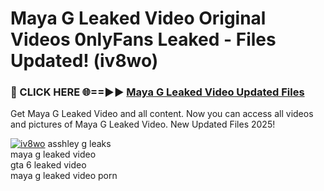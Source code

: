 # Maya G Leaked Video Original Videos 0nlyFans Leaked - Files Updated! (iv8wo)

<h3>🔴 CLICK HERE 🌐==►► <a href="https://tinyurl.com/3hn5wdd3" rel="nofollow">Maya G Leaked Video Updated Files</a></h3>

Get Maya G Leaked Video and all content. Now you can access all videos and pictures of Maya G Leaked Video. New Updated Files 2025!

[![iv8wo](https://i.imgur.com/4HnBqBT.gif)](https://tinyurl.com/3hn5wdd3)
asshley g leaks<br>
maya g leaked video<br>
gta 6 leaked video<br>
maya g leaked video porn